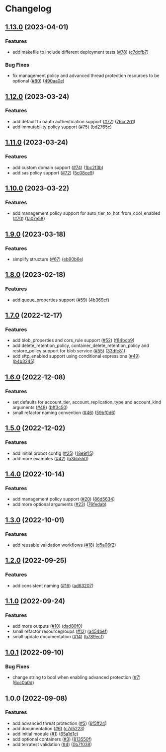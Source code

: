 # Changelog

## [1.13.0](https://github.com/aztfmods/module-azurerm-sa/compare/v1.12.0...v1.13.0) (2023-04-01)


### Features

* add makefile to include different deployment tests ([#78](https://github.com/aztfmods/module-azurerm-sa/issues/78)) ([c7dcfb7](https://github.com/aztfmods/module-azurerm-sa/commit/c7dcfb744c73119659d27dc5aac2d910574b68f4))


### Bug Fixes

* fix management policy and advanced thread protection resources to be optional ([#80](https://github.com/aztfmods/module-azurerm-sa/issues/80)) ([490aa0e](https://github.com/aztfmods/module-azurerm-sa/commit/490aa0e40ef14c218066ca58145cdcd6ee7ff0e2))

## [1.12.0](https://github.com/aztfmods/module-azurerm-sa/compare/v1.11.0...v1.12.0) (2023-03-24)


### Features

* add default to oauth authentication support ([#77](https://github.com/aztfmods/module-azurerm-sa/issues/77)) ([76cc2d1](https://github.com/aztfmods/module-azurerm-sa/commit/76cc2d128f32fb2da6c7b15c4b9223757d746dbc))
* add immutability policy support ([#75](https://github.com/aztfmods/module-azurerm-sa/issues/75)) ([bd2765c](https://github.com/aztfmods/module-azurerm-sa/commit/bd2765c5285a1530a4ef2b7ad0651683baaab4ee))

## [1.11.0](https://github.com/aztfmods/module-azurerm-sa/compare/v1.10.0...v1.11.0) (2023-03-24)


### Features

* add custom domain support ([#74](https://github.com/aztfmods/module-azurerm-sa/issues/74)) ([1bc2f3b](https://github.com/aztfmods/module-azurerm-sa/commit/1bc2f3bc9d02f8bd738c11ea33b213d3a448f15c))
* add sas policy support ([#72](https://github.com/aztfmods/module-azurerm-sa/issues/72)) ([5c08ce9](https://github.com/aztfmods/module-azurerm-sa/commit/5c08ce9189bf387b24c1b9d543ecb01570207708))

## [1.10.0](https://github.com/aztfmods/module-azurerm-sa/compare/v1.9.0...v1.10.0) (2023-03-22)


### Features

* add management policy support for auto_tier_to_hot_from_cool_enabled ([#70](https://github.com/aztfmods/module-azurerm-sa/issues/70)) ([1a07e58](https://github.com/aztfmods/module-azurerm-sa/commit/1a07e58b13711475f285b6554443545f1123bc28))

## [1.9.0](https://github.com/aztfmods/module-azurerm-sa/compare/v1.8.0...v1.9.0) (2023-03-18)


### Features

* simplify structure ([#67](https://github.com/aztfmods/module-azurerm-sa/issues/67)) ([eb90b6e](https://github.com/aztfmods/module-azurerm-sa/commit/eb90b6ec11df9dd599af768510ece6c44f08f26c))

## [1.8.0](https://github.com/aztfmods/module-azurerm-sa/compare/v1.7.0...v1.8.0) (2023-02-18)


### Features

* add queue_properties support ([#59](https://github.com/aztfmods/module-azurerm-sa/issues/59)) ([4b369cf](https://github.com/aztfmods/module-azurerm-sa/commit/4b369cffd8e5fbf97cafe90d597f2cf6b4e1fd86))

## [1.7.0](https://github.com/aztfmods/module-azurerm-sa/compare/v1.6.0...v1.7.0) (2022-12-17)


### Features

* add blob_properties and cors_rule support ([#52](https://github.com/aztfmods/module-azurerm-sa/issues/52)) ([f84bcb9](https://github.com/aztfmods/module-azurerm-sa/commit/f84bcb90801808bfbb211617e228fb5d162718e7))
* add delete_retention_policy, container_delete_retention_policy and restore_policy support for blob service ([#55](https://github.com/aztfmods/module-azurerm-sa/issues/55)) ([33dfc81](https://github.com/aztfmods/module-azurerm-sa/commit/33dfc819f10d93c9aa83d5ceaf0f297c8a913600))
* add sftp_enabled support using conditional expressions ([#49](https://github.com/aztfmods/module-azurerm-sa/issues/49)) ([b4b3245](https://github.com/aztfmods/module-azurerm-sa/commit/b4b3245a3cee2c1192295c76d2f5d3bfec5da266))

## [1.6.0](https://github.com/aztfmods/module-azurerm-sa/compare/v1.5.0...v1.6.0) (2022-12-08)


### Features

* set defaults for account_tier, account_replication_type and account_kind arguments ([#48](https://github.com/aztfmods/module-azurerm-sa/issues/48)) ([bff3c50](https://github.com/aztfmods/module-azurerm-sa/commit/bff3c5018e547d95ad44e1dc95ed1c4ed0fe14b4))
* small refactor naming convention ([#46](https://github.com/aztfmods/module-azurerm-sa/issues/46)) ([59bf0d6](https://github.com/aztfmods/module-azurerm-sa/commit/59bf0d6e6ef034ba9cf73a9400176d38ae327bed))

## [1.5.0](https://github.com/aztfmods/module-azurerm-sa/compare/v1.4.0...v1.5.0) (2022-12-02)


### Features

* add initial probot config ([#25](https://github.com/aztfmods/module-azurerm-sa/issues/25)) ([18e9f15](https://github.com/aztfmods/module-azurerm-sa/commit/18e9f15b1271d99c17e36963820a395e80479d3a))
* add more examples ([#42](https://github.com/aztfmods/module-azurerm-sa/issues/42)) ([b3bb550](https://github.com/aztfmods/module-azurerm-sa/commit/b3bb5503248f9a1cd496beaf6c6bd1397fa6de1a))

## [1.4.0](https://github.com/aztfmods/module-azurerm-sa/compare/v1.3.0...v1.4.0) (2022-10-14)


### Features

* add management policy support ([#20](https://github.com/aztfmods/module-azurerm-sa/issues/20)) ([86d5634](https://github.com/aztfmods/module-azurerm-sa/commit/86d563422e62c4965a1a83f427bb9a5a78f40590))
* add more optional arguments ([#23](https://github.com/aztfmods/module-azurerm-sa/issues/23)) ([76fedab](https://github.com/aztfmods/module-azurerm-sa/commit/76fedaba3add21412f64d3c9566321e546eb4c5f))

## [1.3.0](https://github.com/aztfmods/module-azurerm-sa/compare/v1.2.0...v1.3.0) (2022-10-01)


### Features

* add reusable validation workflows ([#18](https://github.com/aztfmods/module-azurerm-sa/issues/18)) ([d5a06f2](https://github.com/aztfmods/module-azurerm-sa/commit/d5a06f2eadd99ab6c6eff75b525d248ff4bd52d6))

## [1.2.0](https://github.com/aztfmods/module-azurerm-sa/compare/v1.1.0...v1.2.0) (2022-09-25)


### Features

* add consistent naming ([#16](https://github.com/aztfmods/module-azurerm-sa/issues/16)) ([ad63207](https://github.com/aztfmods/module-azurerm-sa/commit/ad6320798f749f9f71a6daa00015b0c4f615c4b2))

## [1.1.0](https://github.com/aztfmods/module-azurerm-sa/compare/v1.0.1...v1.1.0) (2022-09-24)


### Features

* add more outputs ([#10](https://github.com/aztfmods/module-azurerm-sa/issues/10)) ([dad80f0](https://github.com/aztfmods/module-azurerm-sa/commit/dad80f0213d721e0febc8b82ab3a2b9ac691a3c6))
* small refactor resourcegroups ([#12](https://github.com/aztfmods/module-azurerm-sa/issues/12)) ([a454bef](https://github.com/aztfmods/module-azurerm-sa/commit/a454bef0d74e9ed3ad7c8832730a87dd38359afa))
* small update documentation ([#14](https://github.com/aztfmods/module-azurerm-sa/issues/14)) ([b789ecf](https://github.com/aztfmods/module-azurerm-sa/commit/b789ecf35c50d0686c4f4bb3f8b84420c00151a5))

## [1.0.1](https://github.com/dkooll/terraform-azurerm-storageaccount/compare/v1.0.0...v1.0.1) (2022-09-10)


### Bug Fixes

* change string to bool when enabling advanced protection ([#7](https://github.com/dkooll/terraform-azurerm-storageaccount/issues/7)) ([6cc0a0d](https://github.com/dkooll/terraform-azurerm-storageaccount/commit/6cc0a0d751ac9ad7c879dda2b391fb7662dad271))

## 1.0.0 (2022-09-08)


### Features

* add advanced threat protection ([#5](https://github.com/dkooll/terraform-azurerm-storageaccount/issues/5)) ([6f5ff24](https://github.com/dkooll/terraform-azurerm-storageaccount/commit/6f5ff241436dd3802b24ea3b28a8e47bb4d7153d))
* add documentation ([#6](https://github.com/dkooll/terraform-azurerm-storageaccount/issues/6)) ([c7d5223](https://github.com/dkooll/terraform-azurerm-storageaccount/commit/c7d522399c2bcdaa5ad578ee4819eb05759d63ab))
* add initial module ([#1](https://github.com/dkooll/terraform-azurerm-storageaccount/issues/1)) ([65a1d1c](https://github.com/dkooll/terraform-azurerm-storageaccount/commit/65a1d1c5738ac578aa729d3746960e12c6201c68))
* add optional containers ([#3](https://github.com/dkooll/terraform-azurerm-storageaccount/issues/3)) ([813550f](https://github.com/dkooll/terraform-azurerm-storageaccount/commit/813550f61482603418ca3c47e7ead3492fcf9d37))
* add terratest validation ([#4](https://github.com/dkooll/terraform-azurerm-storageaccount/issues/4)) ([0b7f038](https://github.com/dkooll/terraform-azurerm-storageaccount/commit/0b7f038b6ee70cb7d4b12d898920601f9c947295))
